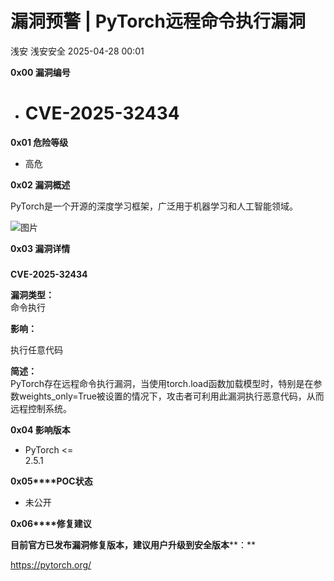 #  漏洞预警 | PyTorch远程命令执行漏洞   
浅安  浅安安全   2025-04-28 00:01  
  
**0x00 漏洞编号**  
- # CVE-2025-32434  
  
**0x01 危险等级**  
- 高危  
  
**0x02 漏洞概述**  
  
PyTorch是一个开源的深度学习框架，广泛用于机器学习和人工智能领域。  
  
![图片](https://mmbiz.qpic.cn/sz_mmbiz_png/7stTqD182SUWN6SaqXXo96MIq8cFkYjAbafENWSvh8Kf42G7YXf899TD6xOzR7WzfMfDGCljwWbZ2mcelL7QMw/640?wx_fmt=png&from=appmsg&tp=webp&wxfrom=5&wx_lazy=1 "")  
  
**0x03 漏洞详情**  
###   
  
**CVE-2025-32434**  
  
**漏洞类型：**  
命令执行  
  
  
**影响：**  
  
执行任意代码  
  
**简述：**  
PyTorch存在远程命令执行漏洞，当使用torch.load函数加载模型时，特别是在参数weights_only=True被设置的情况下，攻击者可利用此漏洞执行恶意代码，从而远程控制系统。  
  
**0x04 影响版本**  
- PyTorch <=   
2.5.1  
  
**0x05****POC状态**  
- 未公开  
  
**0x06****修复建议**  
  
**目前官方已发布漏洞修复版本，建议用户升级到安全版本****：**  
  
https://pytorch.org/  
  
  
  
